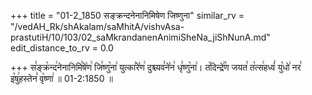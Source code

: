+++
title = "01-2_1850 सङ्क्रन्दनेनानिमिषेण जिष्णुना"
similar_rv = "/vedAH_Rk/shAkalam/saMhitA/vishvAsa-prastutiH/10/103/02_saMkrandanenAnimiSheNa_jiShNunA.md"
edit_distance_to_rv = 0.0

+++
स꣣ङ्क्र꣡न्द꣢नेनानिमि꣣षे꣡ण꣢ जि꣣ष्णु꣡ना꣢ युत्का꣣रे꣡ण꣢ दुश्च्यव꣣ने꣡न꣢ धृ꣣ष्णु꣡ना꣢। त꣡दिन्द्रे꣢꣯ण जयत꣣ त꣡त्स꣢हध्वं꣣ यु꣡धो꣢ नर꣣ इ꣡षु꣢हस्तेन꣣ वृ꣡ष्णा꣢ ॥ 01-2:1850 ॥

<div class="js_include " url="/vedAH_Rk/shAkalam/saMhitA/vishvAsa-prastutiH/10/103/02_saMkrandanenAnimiSheNa_jiShNunA.md"  newLevelForH1="2" title="विश्वास-शाकल-प्रस्तुतिः"  > </div>